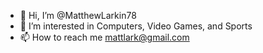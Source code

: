 - 👋 Hi, I’m @MatthewLarkin78
- 👀 I’m interested in Computers, Video Games, and Sports
- 📫 How to reach me mattlark@gmail.com

<!---
MatthewLarkin78/MatthewLarkin78 is a ✨ special ✨ repository because its `README.md` (this file) appears on your GitHub profile.
You can click the Preview link to take a look at your changes.
--->
